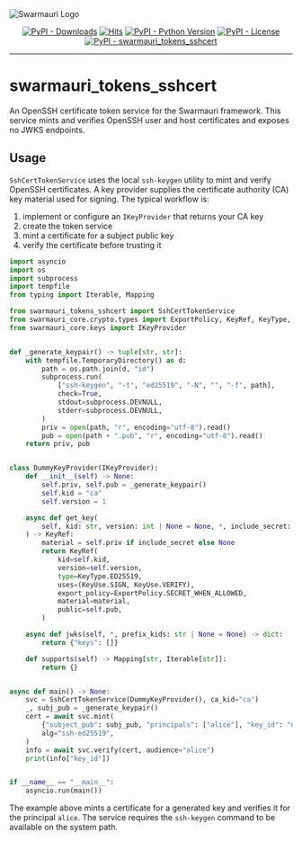 <picture>
  <source media="(prefers-color-scheme: dark)"  srcset="https://res.cloudinary.com/dryedzrlo/image/upload/v1757724629/swarmauri_brand_frag_light_mg8cmd.png">
  <source media="(prefers-color-scheme: light)" srcset="https://res.cloudinary.com/dryedzrlo/image/upload/v1757724629/swarmauri_brand_frag_dark_tzjuja.png">
  <!-- Fallback below (see #2) -->
  <img alt="Swarmauri Logo" src="https://res.cloudinary.com/dryedzrlo/image/upload/v1757724629/swarmauri_brand_frag_dark_tzjuja.png">
</picture>

<p align="center">
    <a href="https://pypi.org/project/swarmauri_tokens_sshcert/">
        <img src="https://img.shields.io/pypi/dm/swarmauri_tokens_sshcert" alt="PyPI - Downloads"/></a>
    <a href="https://hits.sh/github.com/swarmauri/swarmauri-sdk/tree/master/pkgs/standards/swarmauri_tokens_sshcert/">
        <img alt="Hits" src="https://hits.sh/github.com/swarmauri/swarmauri-sdk/tree/master/pkgs/standards/swarmauri_tokens_sshcert.svg"/></a>
    <a href="https://pypi.org/project/swarmauri_tokens_sshcert/">
        <img src="https://img.shields.io/pypi/pyversions/swarmauri_tokens_sshcert" alt="PyPI - Python Version"/></a>
    <a href="https://pypi.org/project/swarmauri_tokens_sshcert/">
        <img src="https://img.shields.io/pypi/l/swarmauri_tokens_sshcert" alt="PyPI - License"/></a>
    <a href="https://pypi.org/project/swarmauri_tokens_sshcert/">
        <img src="https://img.shields.io/pypi/v/swarmauri_tokens_sshcert?label=swarmauri_tokens_sshcert&color=green" alt="PyPI - swarmauri_tokens_sshcert"/></a>

</p>

---

# swarmauri_tokens_sshcert

An OpenSSH certificate token service for the Swarmauri framework. This service
mints and verifies OpenSSH user and host certificates and exposes no JWKS
endpoints.

## Usage

`SshCertTokenService` uses the local `ssh-keygen` utility to mint and verify
OpenSSH certificates. A key provider supplies the certificate authority (CA)
key material used for signing. The typical workflow is:

1. implement or configure an `IKeyProvider` that returns your CA key
2. create the token service
3. mint a certificate for a subject public key
4. verify the certificate before trusting it

```python
import asyncio
import os
import subprocess
import tempfile
from typing import Iterable, Mapping

from swarmauri_tokens_sshcert import SshCertTokenService
from swarmauri_core.crypto.types import ExportPolicy, KeyRef, KeyType, KeyUse
from swarmauri_core.keys import IKeyProvider


def _generate_keypair() -> tuple[str, str]:
    with tempfile.TemporaryDirectory() as d:
        path = os.path.join(d, "id")
        subprocess.run(
            ["ssh-keygen", "-t", "ed25519", "-N", "", "-f", path],
            check=True,
            stdout=subprocess.DEVNULL,
            stderr=subprocess.DEVNULL,
        )
        priv = open(path, "r", encoding="utf-8").read()
        pub = open(path + ".pub", "r", encoding="utf-8").read()
    return priv, pub


class DummyKeyProvider(IKeyProvider):
    def __init__(self) -> None:
        self.priv, self.pub = _generate_keypair()
        self.kid = "ca"
        self.version = 1

    async def get_key(
        self, kid: str, version: int | None = None, *, include_secret: bool = False
    ) -> KeyRef:
        material = self.priv if include_secret else None
        return KeyRef(
            kid=self.kid,
            version=self.version,
            type=KeyType.ED25519,
            uses=(KeyUse.SIGN, KeyUse.VERIFY),
            export_policy=ExportPolicy.SECRET_WHEN_ALLOWED,
            material=material,
            public=self.pub,
        )

    async def jwks(self, *, prefix_kids: str | None = None) -> dict:
        return {"keys": []}

    def supports(self) -> Mapping[str, Iterable[str]]:
        return {}


async def main() -> None:
    svc = SshCertTokenService(DummyKeyProvider(), ca_kid="ca")
    _, subj_pub = _generate_keypair()
    cert = await svc.mint(
        {"subject_pub": subj_pub, "principals": ["alice"], "key_id": "demo"},
        alg="ssh-ed25519",
    )
    info = await svc.verify(cert, audience="alice")
    print(info["key_id"])


if __name__ == "__main__":
    asyncio.run(main())
```

The example above mints a certificate for a generated key and verifies it for
the principal `alice`. The service requires the `ssh-keygen` command to be
available on the system path.
